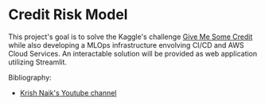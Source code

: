 # Credit Risk Model

This project's goal is to solve the Kaggle's challenge [Give Me Some Credit](!https://www.kaggle.com/competitions/GiveMeSomeCredit) while also developing a MLOps infrastructure envolving CI/CD and AWS Cloud Services. An interactable solution will be provided as web application utilizing Streamlit.

Bibliography:
- [Krish Naik's Youtube channel](!https://www.youtube.com/@krishnaik06)